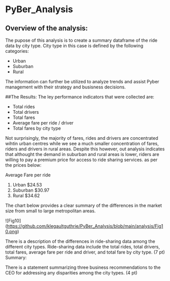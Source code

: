 # PyBer_Analysis

## Overview of the analysis:

The pupose of this analysis is to create a summary dataframe of the ride data by city type. City type in this case is defined by the following categories:
+ Urban
+ Suburban
+ Rural

The information can further be utilized to analyze trends and assist Pyber management with their strategy and busisness decisions.


##The Results:
The ley performance indicators that were collected are:

+ Total rides
+ Total drivers
+ Total fares
+ Average fare per ride / driver
+ Total fares by city type

Not surprisingly, the majority of fares, rides and drivers are concentrated wihtin urban centres while we see a much smaller concentration of fares, riders and drivers in rural areas. Despite this however, out analysis indicates that althought the demand in suburban and rural areas is lower, riders are willing to pay a premium price for access to ride sharing services. as per the prices below:

Average Fare per ride
1) Urban    $24.53
2) Suburban $30.97
3) Rural    $34.62

The chart below provides a clear summary of the differences in the market size from small to large  metropolitan areas.

![Fig10] (https://github.com/klegaultguthrie/PyBer_Analysis/blob/main/analysis/Fig10.png)

There is a description of the differences in ride-sharing data among the different city types. Ride-sharing data include the total rides, total drivers, total fares, average fare per ride and driver, and total fare by city type. (7 pt)
Summary:

There is a statement summarizing three business recommendations to the CEO for addressing any disparities among the city types. (4 pt)
